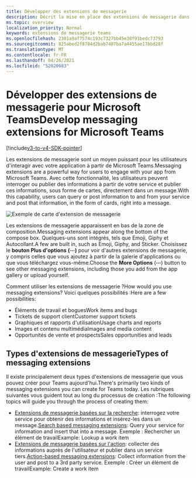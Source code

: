 ```yaml
---
title: Développer des extensions de messagerie
description: Décrit la mise en place des extensions de messagerie dans Microsoft Teams
ms.topic: overview
localization_priority: Normal
keywords: extensions de messagerie teams
ms.openlocfilehash: 2301a9af7574c193c7327bb45e38f91bedc73793
ms.sourcegitcommit: 825abed2f8784d2bab7407ba7a4455ae17bbd28f
ms.translationtype: MT
ms.contentlocale: fr-FR
ms.lasthandoff: 04/26/2021
ms.locfileid: "52020603"
---
```

# <a name="develop-messaging-extensions-for-microsoft-teams"></a><span data-ttu-id="1e9db-104">Développer des extensions de messagerie pour Microsoft Teams</span><span class="sxs-lookup"><span data-stu-id="1e9db-104">Develop messaging extensions for Microsoft Teams</span></span>

[!include[v3-to-v4-SDK-pointer](~/includes/v3-to-v4-pointer-me.md)]

<span data-ttu-id="1e9db-105">Les extensions de messagerie sont un moyen puissant pour les utilisateurs d'interagir avec votre application à partir de Microsoft Teams.</span><span class="sxs-lookup"><span data-stu-id="1e9db-105">Messaging extensions are a powerful way for users to engage with your app from Microsoft Teams.</span></span> <span data-ttu-id="1e9db-106">Avec cette fonctionnalité, les utilisateurs peuvent interroger ou publier des informations à partir de votre service et publier ces informations, sous forme de cartes, directement dans un message.</span><span class="sxs-lookup"><span data-stu-id="1e9db-106">With this capability, users can query or post information to and from your service and post that information, in the form of cards, right into a message.</span></span>

![Exemple de carte d'extension de messagerie](~/assets/images/compose-extensions/ceexample.png)

<span data-ttu-id="1e9db-108">Les extensions de messagerie apparaissent en bas de la zone de composition.</span><span class="sxs-lookup"><span data-stu-id="1e9db-108">Messaging extensions appear along the bottom of the compose box.</span></span> <span data-ttu-id="1e9db-109">Quelques-uns sont intégrés, tels que Emoji, Giphy et Autocollant.</span><span class="sxs-lookup"><span data-stu-id="1e9db-109">A few are built in, such as Emoji, Giphy, and Sticker.</span></span> <span data-ttu-id="1e9db-110">Choisissez le **bouton Plus d'options** **(&#8943;)** pour voir d'autres extensions de messagerie, y compris celles que vous ajoutez à partir de la galerie d'applications ou que vous téléchargez vous-même.</span><span class="sxs-lookup"><span data-stu-id="1e9db-110">Choose the **More Options** (**&#8943;**) button to see other messaging extensions, including those you add from the app gallery or upload yourself.</span></span>

<span data-ttu-id="1e9db-111">Comment utiliser les extensions de messagerie ?</span><span class="sxs-lookup"><span data-stu-id="1e9db-111">How would you use messaging extensions?</span></span> <span data-ttu-id="1e9db-112">Voici quelques possibilités :</span><span class="sxs-lookup"><span data-stu-id="1e9db-112">Here are a few possibilities:</span></span>

* <span data-ttu-id="1e9db-113">Éléments de travail et bogues</span><span class="sxs-lookup"><span data-stu-id="1e9db-113">Work items and bugs</span></span>
* <span data-ttu-id="1e9db-114">Tickets de support client</span><span class="sxs-lookup"><span data-stu-id="1e9db-114">Customer support tickets</span></span>
* <span data-ttu-id="1e9db-115">Graphiques et rapports d'utilisation</span><span class="sxs-lookup"><span data-stu-id="1e9db-115">Usage charts and reports</span></span>
* <span data-ttu-id="1e9db-116">Images et contenu multimédia</span><span class="sxs-lookup"><span data-stu-id="1e9db-116">Images and media content</span></span>
* <span data-ttu-id="1e9db-117">Opportunités de vente et prospects</span><span class="sxs-lookup"><span data-stu-id="1e9db-117">Sales opportunities and leads</span></span>

## <a name="types-of-messaging-extensions"></a><span data-ttu-id="1e9db-118">Types d'extensions de messagerie</span><span class="sxs-lookup"><span data-stu-id="1e9db-118">Types of messaging extensions</span></span>

<span data-ttu-id="1e9db-119">Il existe principalement deux types d'extensions de messagerie que vous pouvez créer pour Teams aujourd'hui.</span><span class="sxs-lookup"><span data-stu-id="1e9db-119">There's primarily two kinds of messaging extensions you can create for Teams today.</span></span> <span data-ttu-id="1e9db-120">Les rubriques suivantes vous guident tout au long du processus de création :</span><span class="sxs-lookup"><span data-stu-id="1e9db-120">The following topics will guide you through the process of creating them:</span></span>

* <span data-ttu-id="1e9db-121">[Extensions de messagerie basées sur la recherche](~/resources/messaging-extension-v3/search-extensions.md): interrogez votre service pour obtenir des informations et insérez-les dans un message.</span><span class="sxs-lookup"><span data-stu-id="1e9db-121">[Search based messaging extensions](~/resources/messaging-extension-v3/search-extensions.md): Query your service for information and insert that into a message.</span></span> <span data-ttu-id="1e9db-122">Exemple : Rechercher un élément de travail</span><span class="sxs-lookup"><span data-stu-id="1e9db-122">Example: Lookup a work item</span></span>
* <span data-ttu-id="1e9db-123">[Extensions de messagerie basées sur l'action](~/resources/messaging-extension-v3/create-extensions.md): collecter des informations auprès de l'utilisateur et publier dans un service tiers.</span><span class="sxs-lookup"><span data-stu-id="1e9db-123">[Action-based messaging extensions](~/resources/messaging-extension-v3/create-extensions.md): Collect information from the user and post to a 3rd party service.</span></span> <span data-ttu-id="1e9db-124">Exemple : Créer un élément de travail</span><span class="sxs-lookup"><span data-stu-id="1e9db-124">Example: Create a work item</span></span>
